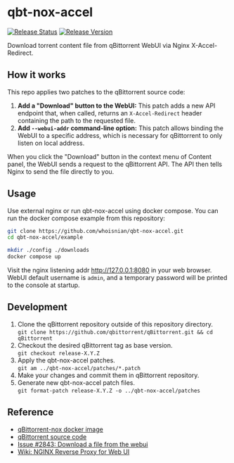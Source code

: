 # qbt-nox-accel
[![Release Status](https://github.com/whoisnian/qbt-nox-accel/actions/workflows/release.yml/badge.svg)](https://github.com/whoisnian/qbt-nox-accel/actions/workflows/release.yml)
[![Release Version](https://img.shields.io/github/v/tag/whoisnian/qbt-nox-accel?logo=docker&filter=v*&label=version)](https://github.com/whoisnian/qbt-nox-accel/pkgs/container/qbt-nox-accel)

Download torrent content file from qBittorrent WebUI via Nginx X-Accel-Redirect.

## How it works
This repo applies two patches to the qBittorrent source code:
1. **Add a "Download" button to the WebUI:** This patch adds a new API endpoint that, when called, returns an `X-Accel-Redirect` header containing the path to the requested file.
2. **Add `--webui-addr` command-line option:** This patch allows binding the WebUI to a specific address, which is necessary for qBittorrent to only listen on local address.

When you click the "Download" button in the context menu of Content panel, the WebUI sends a request to the qBittorrent API. The API then tells Nginx to send the file directly to you.

## Usage
Use external nginx or run qbt-nox-accel using docker compose. You can run the docker compose example from this repository:
```sh
git clone https://github.com/whoisnian/qbt-nox-accel.git
cd qbt-nox-accel/example

mkdir ./config ./downloads
docker compose up
```
Visit the nginx listening addr http://127.0.0.1:8080 in your web browser.  
WebUI default username is `admin`, and a temporary password will be printed to the console at startup.

## Development
1. Clone the qBittorrent repository outside of this repository directory.  
   `git clone https://github.com/qbittorrent/qBittorrent.git && cd qBittorrent`
2. Checkout the desired qBittorrent tag as base version.  
   `git checkout release-X.Y.Z`
3. Apply the qbt-nox-accel patches.  
   `git am ../qbt-nox-accel/patches/*.patch`
4. Make your changes and commit them in qBittorrent repository.  
5. Generate new qbt-nox-accel patch files.  
   `git format-patch release-X.Y.Z -o ../qbt-nox-accel/patches`

## Reference
* [qBittorrent-nox docker image](https://github.com/qbittorrent/docker-qbittorrent-nox)
* [qBittorrent source code](https://github.com/qbittorrent/qBittorrent)
* [Issue #2843: Download a file from the webui](https://github.com/qbittorrent/qBittorrent/issues/2843)
* [Wiki: NGINX Reverse Proxy for Web UI](https://github.com/qbittorrent/qBittorrent/wiki/NGINX-Reverse-Proxy-for-Web-UI)
